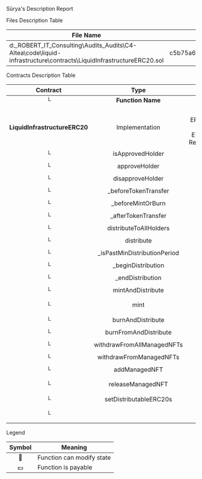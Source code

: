 Sūrya's Description Report

Files Description Table

| File Name                                                                                                          | SHA-1 Hash                               |
| ------------------------------------------------------------------------------------------------------------------ | ---------------------------------------- |
| d:\_ROBERT_IT_Consulting\Audits_Audits\C4-Altea\code\liquid-infrastructure\contracts\LiquidInfrastructureERC20.sol | c5b75a6319405d9dafbd8c98f81f45eddd0c8c8d |

Contracts Description Table

|           Contract            |             Type              |                            Bases                             |                |                        |
| :---------------------------: | :---------------------------: | :----------------------------------------------------------: | :------------: | :--------------------: |
|               └               |       **Function Name**       |                        **Visibility**                        | **Mutability** |     **Modifiers**      |
|                               |                               |                                                              |                |                        |
| **LiquidInfrastructureERC20** |        Implementation         | ERC20, ERC20Burnable, Ownable, ERC721Holder, ReentrancyGuard |                |                        |
|               └               |       isApprovedHolder        |                          Public ❗️                          |                |         NO❗️          |
|               └               |         approveHolder         |                          Public ❗️                          |       🛑       |       onlyOwner        |
|               └               |       disapproveHolder        |                          Public ❗️                          |       🛑       |       onlyOwner        |
|               └               |     \_beforeTokenTransfer     |                         Internal 🔒                          |       🛑       |                        |
|               └               |      \_beforeMintOrBurn       |                         Internal 🔒                          |                |                        |
|               └               |     \_afterTokenTransfer      |                         Internal 🔒                          |       🛑       |                        |
|               └               |    distributeToAllHolders     |                          Public ❗️                          |       🛑       |         NO❗️          |
|               └               |          distribute           |                          Public ❗️                          |       🛑       |      nonReentrant      |
|               └               | \_isPastMinDistributionPeriod |                         Internal 🔒                          |                |                        |
|               └               |      \_beginDistribution      |                         Internal 🔒                          |       🛑       |                        |
|               └               |       \_endDistribution       |                         Internal 🔒                          |       🛑       |                        |
|               └               |       mintAndDistribute       |                          Public ❗️                          |       🛑       |       onlyOwner        |
|               └               |             mint              |                          Public ❗️                          |       🛑       | onlyOwner nonReentrant |
|               └               |       burnAndDistribute       |                          Public ❗️                          |       🛑       |         NO❗️          |
|               └               |     burnFromAndDistribute     |                          Public ❗️                          |       🛑       |         NO❗️          |
|               └               |  withdrawFromAllManagedNFTs   |                          Public ❗️                          |       🛑       |         NO❗️          |
|               └               |    withdrawFromManagedNFTs    |                          Public ❗️                          |       🛑       |         NO❗️          |
|               └               |         addManagedNFT         |                          Public ❗️                          |       🛑       |       onlyOwner        |
|               └               |       releaseManagedNFT       |                          Public ❗️                          |       🛑       | onlyOwner nonReentrant |
|               └               |    setDistributableERC20s     |                          Public ❗️                          |       🛑       |       onlyOwner        |
|               └               |         <Constructor>         |                          Public ❗️                          |       🛑       |     ERC20 Ownable      |

Legend

| Symbol | Meaning                   |
| :----: | ------------------------- |
|   🛑   | Function can modify state |
|   💵   | Function is payable       |
